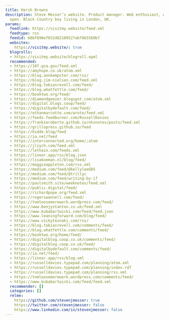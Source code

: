```yaml
---
title: Harsh Browns
description: Steve Messer’s website. Product manager. Web enthusiast, working in the
  open. Black Country boy living in London, UK.
params:
  feedlink: https://visitmy.website/feed.xml
  feedtype: rss
  feedid: 68bf890ef652d82109527abf8b5560b7
  websites:
    https://visitmy.website/: true
  blogrolls:
  - https://visitmy.website/blogroll.opml
  recommended:
  - https://18f.gsa.gov/feed.xml
  - https://amyhupe.co.uk/atom.xml
  - https://blog.annkempster.com/rss/
  - https://blog.jim-nielsen.com/feed.xml
  - https://blog.tobiasrevell.com/feed/
  - https://blog.whatfettle.com/feed/
  - https://booktwo.org/feed/
  - https://diamondgeezer.blogspot.com/atom.xml
  - https://digital.blogs.coop/feed/
  - https://digitalbydefault.com/feed/
  - https://ethanmarcotte.com/wrote/feed.xml
  - https://feeds.feedburner.com/RussellDavies
  - https://frankieroberto.github.io/nhsnotes/posts/feed.xml
  - https://grillopress.github.io/feed
  - https://hidde.blog/feed
  - https://ia.net/feed
  - https://interconnected.org/home/;atom
  - https://jlzych.com/feed.xml
  - https://lethain.com/feeds.xml
  - https://linear.app/rss/blog.json
  - https://lisakoeman.nl/blog/feed/
  - https://maggieappleton.com/rss.xml
  - https://medium.com/feed/@kellyleeGDS
  - https://medium.com/feed/@trillyc
  - https://medium.com/feed/writing-by-if
  - https://paulsmith.site/weeknotes/feed.xml
  - https://public.digital/feed/
  - https://richardpope.org/feed.xml
  - https://rogerswannell.com/feed/
  - https://tomloosemorework.wordpress.com/feed/
  - https://www.benjystanton.co.uk/feed.xml
  - https://www.kubabartwicki.com/feed/feed.json
  - https://www.leaningforward.com/blog/feed/
  - https://www.vickyteinaki.com/rss/
  - https://blog.tobiasrevell.com/comments/feed/
  - https://blog.whatfettle.com/comments/feed/
  - https://booktwo.org/home/feed/
  - https://digitalblog.coop.co.uk/comments/feed/
  - https://digitalblog.coop.co.uk/feed/
  - https://digitalbydefault.com/comments/feed/
  - https://ia.net/feed/
  - https://linear.app/rss/blog.xml
  - https://russelldavies.typepad.com/planning/atom.xml
  - https://russelldavies.typepad.com/planning/index.rdf
  - https://russelldavies.typepad.com/planning/rss.xml
  - https://tomloosemorework.wordpress.com/comments/feed/
  - https://www.kubabartwicki.com/feed/feed.xml
  recommender: []
  categories: []
  relme:
    https://github.com/stevenjmesser: true
    https://twitter.com/stevenjmesser: false
    https://www.linkedin.com/in/stevenjmesser: false
---
```

